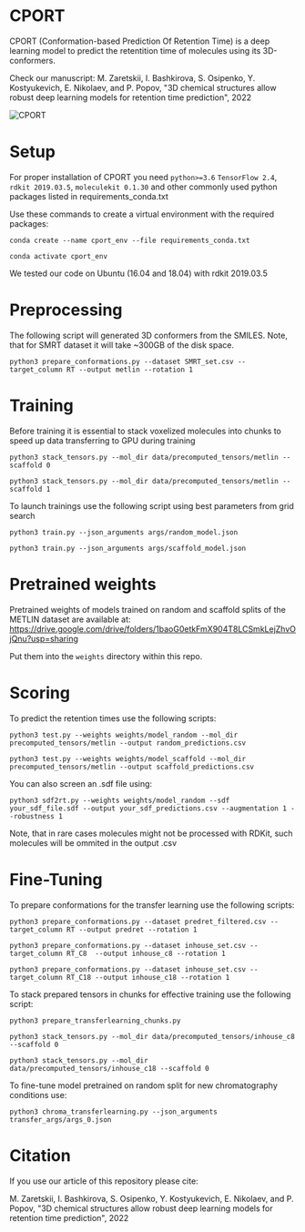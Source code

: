 # CPORT

CPORT (Conformation-based Prediction Of Retention Time) is a deep learning model to predict the retentition time of molecules using its 3D-conformers.

Check our manuscript: M. Zaretskii, I. Bashkirova, S. Osipenko, Y. Kostyukevich, E. Nikolaev, and P. Popov, "3D chemical structures allow robust deep learning models for retention time prediction", 2022

![CPORT](https://github.com/i-Molecule/cport/pics/CPORT_final_pic_v3.png)

# Setup

For proper installation of CPORT you need `python>=3.6` `TensorFlow 2.4`, `rdkit 2019.03.5`, `moleculekit 0.1.30` and other commonly used python packages listed in requirements_conda.txt

Use these commands to create a virtual environment with the required packages:

`conda create --name cport_env --file requirements_conda.txt`

`conda activate cport_env`

We tested our code on Ubuntu (16.04 and 18.04) with rdkit 2019.03.5

# Preprocessing

The following script will generated 3D conformers from the SMILES.
Note, that for SMRT dataset it will take ~300GB of the disk space.

`python3 prepare_conformations.py --dataset SMRT_set.csv --target_column RT --output metlin --rotation 1`

# Training

Before training it is essential to stack voxelized molecules into chunks to speed up data transferring to GPU during training

`python3 stack_tensors.py --mol_dir data/precomputed_tensors/metlin --scaffold 0`

`python3 stack_tensors.py --mol_dir data/precomputed_tensors/metlin --scaffold 1`

To launch trainings use the following script using best parameters from grid search

`python3 train.py --json_arguments args/random_model.json`

`python3 train.py --json_arguments args/scaffold_model.json`

# Pretrained weights

Pretrained weights of models trained on random and scaffold splits of the METLIN dataset are available at: 
https://drive.google.com/drive/folders/1baoG0etkFmX904T8LCSmkLejZhvOjQnu?usp=sharing

Put them into the `weights` directory within this repo.

# Scoring

To predict the retention times use the following scripts:

`python3 test.py --weights weights/model_random --mol_dir precomputed_tensors/metlin --output random_predictions.csv`

`python3 test.py --weights weights/model_scaffold --mol_dir precomputed_tensors/metlin --output scaffold_predictions.csv`

You can also screen an .sdf file using:

`python3 sdf2rt.py --weights weights/model_random --sdf your_sdf_file.sdf --output your_sdf_predictions.csv --augmentation 1 --robustness 1`

Note, that in rare cases molecules might not be processed with RDKit, such molecules will be ommited in the output .csv 


# Fine-Tuning

To prepare conformations for the transfer learning use the following scripts:

`python3 prepare_conformations.py --dataset predret_filtered.csv --target_column RT --output predret --rotation 1`

`python3 prepare_conformations.py --dataset inhouse_set.csv --target_column RT_C8  --output inhouse_c8 --rotation 1`

`python3 prepare_conformations.py --dataset inhouse_set.csv --target_column RT_C18 --output inhouse_c18 --rotation 1`

To stack prepared tensors in chunks for effective training use the following script:

`python3 prepare_transferlearning_chunks.py`

`python3 stack_tensors.py --mol_dir data/precomputed_tensors/inhouse_c8 --scaffold 0`

`python3 stack_tensors.py --mol_dir data/precomputed_tensors/inhouse_c18 --scaffold 0`

To fine-tune model pretrained on random split for new chromatography conditions use:

`python3 chroma_transferlearning.py --json_arguments transfer_args/args_0.json`

# Citation

If you use our article of this repository please cite:

M. Zaretskii, I. Bashkirova, S. Osipenko, Y. Kostyukevich, E. Nikolaev, and P. Popov, "3D chemical structures allow robust deep learning models for retention time prediction", 2022
